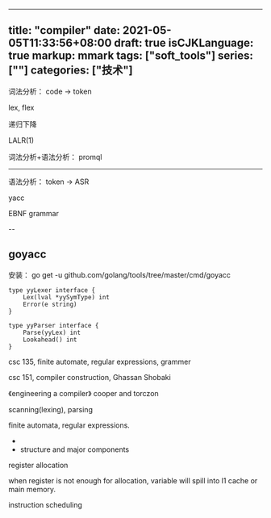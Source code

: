 
---
title: "compiler"
date: 2021-05-05T11:33:56+08:00
draft: true
isCJKLanguage: true
markup: mmark
tags: ["soft_tools"]
series: [""]
categories: ["技术"]
---

词法分析： code -> token

lex, flex 

递归下降

LALR(1)

词法分析+语法分析： promql

---

语法分析： token -> ASR

yacc


EBNF grammar


--

## goyacc

安装： go get -u github.com/golang/tools/tree/master/cmd/goyacc

```
type yyLexer interface {
	Lex(lval *yySymType) int
	Error(e string)
}

type yyParser interface {
	Parse(yyLex) int
	Lookahead() int
}
```

csc 135,  finite automate, regular expressions, grammer

csc 151, compiler construction, Ghassan Shobaki

《engineering a compiler》 cooper and torczon

scanning(lexing), parsing

finite automata, regular expressions.

+ 
+ structure and major components

register allocation

when register is not enough for allocation, variable will spill into l1 cache or main memory.

instruction scheduling 

